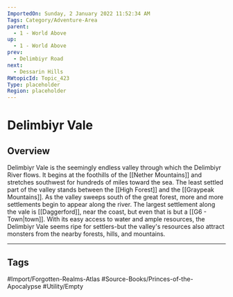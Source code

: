 ```yaml
---
ImportedOn: Sunday, 2 January 2022 11:52:34 AM
Tags: Category/Adventure-Area
parent:
  - 1 - World Above
up:
  - 1 - World Above
prev:
  - Delimbiyr Road
next:
  - Dessarin Hills
RWtopicId: Topic_423
Type: placeholder
Region: placeholder
---
```

# Delimbiyr Vale
## Overview
Delimbiyr Vale is the seemingly endless valley through which the Delimbiyr River flows. It begins at the foothills of the [[Nether Mountains]] and stretches southwest for hundreds of miles toward the sea. The least settled part of the valley stands between the [[High Forest]] and the [[Graypeak Mountains]]. As the valley sweeps south of the great forest, more and more settlements begin to appear along the river. The largest settlement along the vale is [[Daggerford]], near the coast, but even that is but a [[G6 - Town|town]]. With its easy access to water and ample resources, the Delimbiyr Vale seems ripe for settlers-but the valley's resources also attract monsters from the nearby forests, hills, and mountains.


---
## Tags
#Import/Forgotten-Realms-Atlas #Source-Books/Princes-of-the-Apocalypse #Utility/Empty

